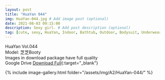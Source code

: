 ```yaml
---
layout: post
title: "HuaYan 044"
img: HuaYan-044.jpg # Add image post (optional)
date: 2021-08-03 09:15:00
description: Sexy girl. # Add post description (optional)
tag: [cute, sexy, HuaYan, Indoor, Bathtub, Outdoor, Bodysuit, Underwear, Cosplay, Big Tits, Tattoo]
---
```

HuaYan Vol.044  
Model: 芝芝Booty       
Images in download package have full quality                    
Google Drive [Download Full](http://gestyy.com/eoFCLn){:target="_blank"}

{% include image-gallery.html folder="/assets/img/A2/HuaYan-044/" %}
